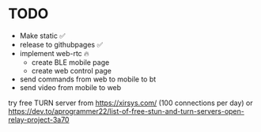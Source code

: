 # TODO

- Make static ✅
- release to githubpages ✅
- implement web-rtc 🔥
  - create BLE mobile page
  - create web control page
- send commands from web to mobile to bt
- send video from mobile to web

try free TURN server from https://xirsys.com/ (100 connections per day)
or https://dev.to/aprogrammer22/list-of-free-stun-and-turn-servers-open-relay-project-3a70
